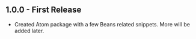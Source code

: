 ## 1.0.0 - First Release
* Created Atom package with a few Beans related snippets. More will be added later.
